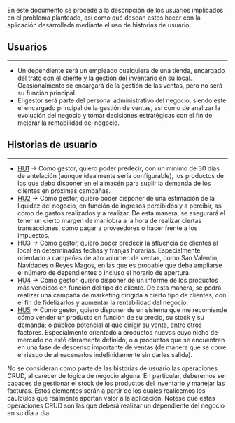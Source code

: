 En este documento se procede a la descripción de los usuarios implicados en el problema planteado, así como qué desean estos hacer con la aplicación desarrollada mediante el uso de historias de usuario.

## Usuarios
---

- Un dependiente será un empleado cualquiera de una tienda, encargado del trato con el cliente y la gestión del inventario en su local. Ocasionalmente se encargará de la gestión de las ventas, pero no será su función principal.
- El gestor será parte del personal administrativo del negocio, siendo este el encargado principal de la gestión de ventas, así como de analizar la evolución del negocio y tomar decisiones estratégicas con el fin de mejorar la rentabilidad del negocio.

## Historias de usuario
---

- [HU1](https://github.com/modejota/VendorVert/issues/2) -> Como gestor, quiero poder predecir, con un mínimo de 30 días de antelación (aunque idealmente sería configurable), los productos de los que debo disponer en el almacén para suplir la demanda de los clientes en próximas campañas.
- [HU2](https://github.com/modejota/VendorVert/issues/3) -> Como gestor, quiero poder disponer de una estimación de la liquidez del negocio, en función de ingresos percibidos y a percibir, así como de gastos realizados y a realizar. De esta manera, se asegurará el tener un cierto margen de maniobra a la hora de realizar ciertas transacciones, como pagar a proveedores o hacer frente a los impuestos.
- [HU3](https://github.com/modejota/VendorVert/issues/4) -> Como gestor, quiero poder predecir la afluencia de clientes al local en determinadas fechas y franjas horarias. Especialmente orientado a campañas de alto volumen de ventas, como San Valentín, Navidades o Reyes Magos, en las que es probable que deba ampliarse el número de dependientes o incluso el horario de apertura.
- [HU4](https://github.com/modejota/VendorVert/issues/5) -> Como gestor, quiero disponer de un informe de los productos más vendidos en función del tipo de cliente. De esta manera, se podrá realizar una campaña de marketing dirigida a cierto tipo de clientes, con el fin de fidelizarlos y aumentar la rentabilidad del negocio.
- [HU5](https://github.com/modejota/VendorVert/issues/6) -> Como gestor, quiero disponer de un sistema que me recomiende cómo vender un producto en función de su precio, su stock y su demanda; o público potencial al que dirigir su venta, entre otros factores. Especialmente orientado a productos nuevos cuyo nicho de mercado no esté claramente definido, o a productos que se encuentren en una fase de descenso importante de ventas (de manera que se corre el riesgo de almacenarlos indefinidamente sin darles salida). 

No se consideran como parte de las historias de usuario las operaciones CRUD, al carecer de lógica de negocio alguna. En particular, deberemos ser capaces de gestionar el stock de los productos del inventario y manejar las facturas. Estos elementos serán a partir de los cuales realicemos los cáulculos que realmente aportan valor a la aplicación. Nótese que estas operaciones CRUD son las que deberá realizar un dependiente del negocio en su día a día.